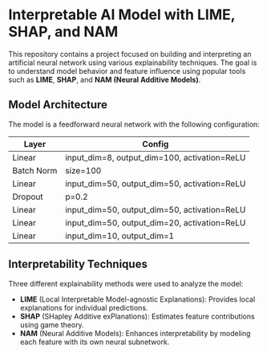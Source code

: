 # Interpretable AI Model with LIME, SHAP, and NAM

This repository contains a project focused on building and interpreting an artificial neural network using various explainability techniques. The goal is to understand model behavior and feature influence using popular tools such as **LIME**, **SHAP**, and **NAM (Neural Additive Models)**.

## Model Architecture

The model is a feedforward neural network with the following configuration:

| Layer       | Config                                             |
|-------------|----------------------------------------------------|
| Linear      | input_dim=8, output_dim=100, activation=ReLU       |
| Batch Norm  | size=100                                           |
| Linear      | input_dim=50, output_dim=50, activation=ReLU       |
| Dropout     | p=0.2                                              |
| Linear      | input_dim=50, output_dim=50, activation=ReLU       |
| Linear      | input_dim=50, output_dim=20, activation=ReLU       |
| Linear      | input_dim=10, output_dim=1                         |

## Interpretability Techniques

Three different explainability methods were used to analyze the model:

- **LIME** (Local Interpretable Model-agnostic Explanations): Provides local explanations for individual predictions.
- **SHAP** (SHapley Additive exPlanations): Estimates feature contributions using game theory.
- **NAM** (Neural Additive Models): Enhances interpretability by modeling each feature with its own neural subnetwork.



